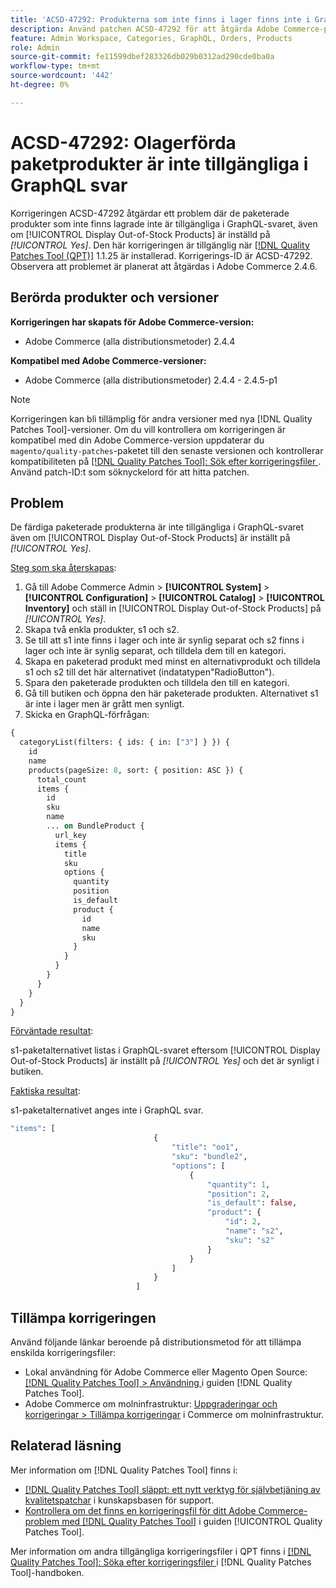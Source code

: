 ```yaml
---
title: 'ACSD-47292: Produkterna som inte finns i lager finns inte i GraphQL-svar'
description: Använd patchen ACSD-47292 för att åtgärda Adobe Commerce-problemet där de färdiga paketerade produkterna inte är tillgängliga i GraphQL-svaret, även om"show out-of-stock products" är inställd på Ja.
feature: Admin Workspace, Categories, GraphQL, Orders, Products
role: Admin
source-git-commit: fe11599dbef283326db029b0312ad290cde0ba0a
workflow-type: tm+mt
source-wordcount: '442'
ht-degree: 0%

---
```


# ACSD-47292: Olagerförda paketprodukter är inte tillgängliga i GraphQL svar

Korrigeringen ACSD-47292 åtgärdar ett problem där de paketerade produkter som inte finns lagrade inte är tillgängliga i GraphQL-svaret, även om [!UICONTROL Display Out-of-Stock Products] är inställd på *[!UICONTROL Yes]*. Den här korrigeringen är tillgänglig när [[!DNL Quality Patches Tool (QPT)]](https://experienceleague.adobe.com/sv/docs/commerce-knowledge-base/kb/announcements/commerce-announcements/magento-quality-patches-released-new-tool-to-self-serve-quality-patches) 1.1.25 är installerad. Korrigerings-ID är ACSD-47292. Observera att problemet är planerat att åtgärdas i Adobe Commerce 2.4.6.

## Berörda produkter och versioner

**Korrigeringen har skapats för Adobe Commerce-version:**

* Adobe Commerce (alla distributionsmetoder) 2.4.4

**Kompatibel med Adobe Commerce-versioner:**

* Adobe Commerce (alla distributionsmetoder) 2.4.4 - 2.4.5-p1

>[!NOTE]
>
>Korrigeringen kan bli tillämplig för andra versioner med nya [!DNL Quality Patches Tool]-versioner. Om du vill kontrollera om korrigeringen är kompatibel med din Adobe Commerce-version uppdaterar du `magento/quality-patches`-paketet till den senaste versionen och kontrollerar kompatibiliteten på [[!DNL Quality Patches Tool]: Sök efter korrigeringsfiler ](https://experienceleague.adobe.com/tools/commerce-quality-patches/index.html?lang=sv-SE). Använd patch-ID:t som söknyckelord för att hitta patchen.

## Problem

De färdiga paketerade produkterna är inte tillgängliga i GraphQL-svaret även om [!UICONTROL Display Out-of-Stock Products] är inställt på *[!UICONTROL Yes]*.

<u>Steg som ska återskapas</u>:

1. Gå till Adobe Commerce Admin > **[!UICONTROL System]** > **[!UICONTROL Configuration]** > **[!UICONTROL Catalog]** > **[!UICONTROL Inventory]** och ställ in [!UICONTROL Display Out-of-Stock Products] på *[!UICONTROL Yes]*.
1. Skapa två enkla produkter, s1 och s2.
1. Se till att s1 inte finns i lager och inte är synlig separat och s2 finns i lager och inte är synlig separat, och tilldela dem till en kategori.
1. Skapa en paketerad produkt med minst en alternativprodukt och tilldela s1 och s2 till det här alternativet (indatatypen&quot;RadioButton&quot;).
1. Spara den paketerade produkten och tilldela den till en kategori.
1. Gå till butiken och öppna den här paketerade produkten. Alternativet s1 är inte i lager men är grått men synligt.
1. Skicka en GraphQL-förfrågan:

```GraphQL
{
  categoryList(filters: { ids: { in: ["3"] } }) {
    id
    name
    products(pageSize: 8, sort: { position: ASC }) {
      total_count
      items {
        id
        sku
        name
        ... on BundleProduct {
          url_key
          items {
            title
            sku
            options {
              quantity
              position
              is_default
              product {
                id
                name
                sku
              }
            }
          }
        }
      }
    }
  }
}
```

<u>Förväntade resultat</u>:

s1-paketalternativet listas i GraphQL-svaret eftersom [!UICONTROL Display Out-of-Stock Products] är inställt på *[!UICONTROL Yes]* och det är synligt i butiken.

<u>Faktiska resultat</u>:

s1-paketalternativet anges inte i GraphQL svar.

```GraphQL
"items": [
                                {
                                    "title": "oo1",
                                    "sku": "bundle2",
                                    "options": [
                                        {
                                            "quantity": 1,
                                            "position": 2,
                                            "is_default": false,
                                            "product": {
                                                "id": 2,
                                                "name": "s2",
                                                "sku": "s2"
                                            }
                                        }
                                    ]
                                }
                            ]
```

## Tillämpa korrigeringen

Använd följande länkar beroende på distributionsmetod för att tillämpa enskilda korrigeringsfiler:

* Lokal användning för Adobe Commerce eller Magento Open Source: [[!DNL Quality Patches Tool] > Användning ](/help/tools/quality-patches-tool/usage.md) i guiden [!DNL Quality Patches Tool].
* Adobe Commerce om molninfrastruktur: [Uppgraderingar och korrigeringar > Tillämpa korrigeringar](https://experienceleague.adobe.com/docs/commerce-cloud-service/user-guide/develop/upgrade/apply-patches.html?lang=sv-SE) i Commerce om molninfrastruktur.

## Relaterad läsning

Mer information om [!DNL Quality Patches Tool] finns i:

* [[!DNL Quality Patches Tool] släppt: ett nytt verktyg för självbetjäning av kvalitetspatchar](https://experienceleague.adobe.com/sv/docs/commerce-knowledge-base/kb/announcements/commerce-announcements/magento-quality-patches-released-new-tool-to-self-serve-quality-patches) i kunskapsbasen för support.
* [Kontrollera om det finns en korrigeringsfil för ditt Adobe Commerce-problem med  [!DNL Quality Patches Tool]](/help/tools/quality-patches-tool/patches-available-in-qpt/check-patch-for-magento-issue-with-magento-quality-patches.md) i guiden [!UICONTROL Quality Patches Tool].


Mer information om andra tillgängliga korrigeringsfiler i QPT finns i [[!DNL Quality Patches Tool]: Söka efter korrigeringsfiler ](https://experienceleague.adobe.com/tools/commerce-quality-patches/index.html?lang=sv-SE) i [!DNL Quality Patches Tool]-handboken.
